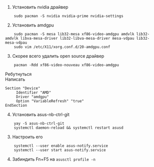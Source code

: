 1. Установить nvidia драйвер  
```
    sudo pacman -S nvidia nvidia-prime nvidia-settings
```
2. Установить amdgpu
```
    sudo pacman -S mesa lib32-mesa xf86-video-amdgpu amdvlk lib32-amdvlk libva-mesa-driver lib32-libva-mesa-driver mesa-vdpau lib32-mesa-vdpau
    sudo vim /etc/X11/xorg.conf.d/20-amdgpu.conf
```
3. Скорее всего удалить open source драйвер
```
    pacman -Rdd xf86-video-nouveau xf86-video-amdgpu
```
Ребутнуться  
Написать 
```
Section "Device"
     Identifier "AMD"
     Driver "amdgpu"
     Option "VariableRefresh" "true"
EndSection
```
4. Установить asus-nb-ctrl-git  
```
    yay -S asus-nb-ctrl-git
    systemctl daemon-reload && systemctl restart asusd
```
3. Настроить его
```
    systemctl --user enable asus-notify.service
    systemctl --user start asus-notify.service
```
4. Забиндить Fn+F5 на `asusctl profile -n`
